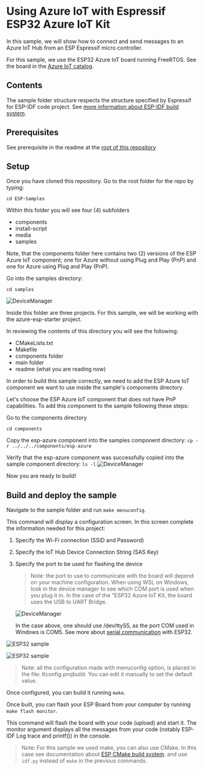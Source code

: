 # Using Azure IoT with Espressif ESP32 Azure IoT Kit

In this sample, we will show how to connect and send messages to an Azure IoT Hub from an ESP Espressif micro controller.

For this sample, we use the ESP32 Azure IoT board running FreeRTOS. See the board in the [Azure IoT catalog](https://catalog.azureiotsolutions.com/details?title=AzureKit-ESP32&source=all-devices-page).

## Contents

The sample folder structure respects the structure specified by Espressif for ESP-IDF code project. See [more information about ESP-IDF build system](https://docs.espressif.com/projects/esp-idf/en/v3.3/api-guides/build-system.html).

## Prerequisites

See prerequisite in the readme at the [root of this repository](https://github.com/Azure-Samples/ESP-Samples#prerequisites)

## Setup

Once you have cloned this repository.  Go to the root folder for the repo by typing:

```cd ESP-Samples```

Within this folder you will see four (4) subfolders

* components
* install-script
* media
* samples

Note, that the components folder here contains two (2) versions of the ESP Azure IoT component; one for Azure without using Plug and Play (PnP) and one for Azure using Plug and Play (PnP).

Go into the samples directory:

`cd samples`

![DeviceManager](https://github.com/Azure-Samples/ESP-Samples/blob/master/media/esp_sample1.JPG)

Inside this folder are three projects.  For this sample, we will be working with the azure-esp-starter project. 

In reviewing the contents of this directory you will see the following:

* CMakeLists.txt
* Makefile
* components folder
* main folder
* readme (what you are reading now)

In order to build this sample correctly, we need to add the ESP Azure IoT component we want to use inside the sample's components directory.

Let's choose the ESP Azure IoT component that does not have PnP capabilities. To add this component to the sample following these steps:

Go to the components directory

`cd components`

Copy the esp-azure component into the samples component directory:
`cp -r ../../../components/esp-azure`

Verify that the esp-azure component was successfully copied into the sample component directory:
`ls -l`
![DeviceManager](https://github.com/Azure-Samples/ESP-Samples/blob/master/media/esp_sample2.JPG)

Now you are ready to build!

## Build and deploy the sample

Navigate to the sample folder and run `make menuconfig`.

This command will display a configuration screen. In this screen complete the information needed for this project:

1. Specify the Wi-Fi connection (SSID and Password)
2. Specify the IoT Hub Device Connection String (SAS Key)
3. Specify the port to be used for flashing the device

   > Note: the port to use to communicate with the board will depend on your machine configuration. When using WSL on Windows, look in the device manager to see which COM port is used when you plug it in. In the case of the "ESP32 Azure IoT Kit, the board uses the USB to UART Bridge.

   ![DeviceManager](https://github.com/Azure-Samples/ESP-Samples/blob/master/media/deviceManager.JPG)

   In the case above, one should use /dev/ttyS5, as the port COM used in Windows is COM5. See more about [serial communication](https://docs.espressif.com/projects/esp-idf/en/stable/get-started/establish-serial-connection.html#connect-esp32-to-pc) with ESP32.

![ESP32 sample](https://github.com/Azure-Samples/ESP-Samples/blob/master/media/cfg_menu.JPG)

![ESP32 sample](https://github.com/Azure-Samples/ESP-Samples/blob/master/media/cfg_IoTHub.JPG)

> Note: all the configuration made with menuconfig option, is placed in the file: Kconfig.projbuild. You can edit it manually to set the default value.

Once configured, you can build it running `make`.

Once built, you can flash your ESP Board from your computer by running `make flash monitor`.

This command will flash the board with your code (upload) and start it. The monitor argument displays all the messages from your code (notably ESP-IDF Log trace and printf()) in the console.

> Note: For this sample we used make, you can also use CMake. In this case see documentation about [ESP CMake build system](https://docs.espressif.com/projects/esp-idf/en/v3.3/api-guides/build-system-cmake.html). and use `idf.py` instead of `make` in the previous commands.
